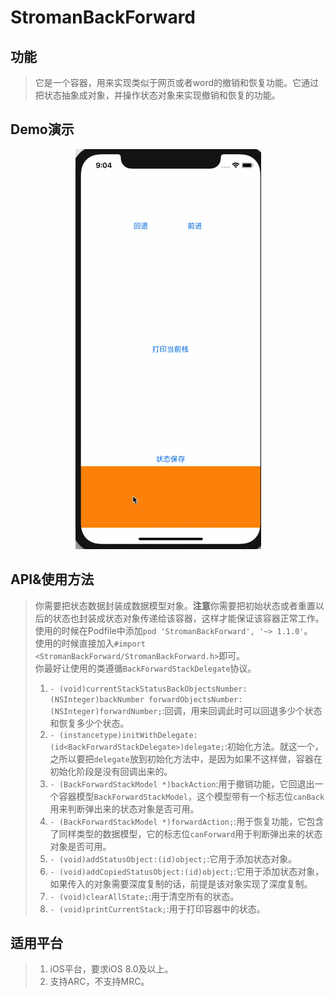# StromanBackForward

## 功能
>它是一个容器，用来实现类似于网页或者word的撤销和恢复功能。它通过把状态抽象成对象，并操作状态对象来实现撤销和恢复的功能。

## Demo演示
<p align="center" >
<img src="/images/demo.gif" alt="演示" title="演示">
</p>

## API&使用方法
>你需要把状态数据封装成数据模型对象。**注意**你需要把初始状态或者重置以后的状态也封装成状态对象传递给该容器，这样才能保证该容器正常工作。<br>
>使用的时候在Podfile中添加`pod 'StromanBackForward', '~> 1.1.0'`。<br>
>使用的时候直接加入`#import <StromanBackForward/StromanBackForward.h>`即可。<br>
>你最好让使用的类遵循`BackForwardStackDelegate`协议。<br>
>1. `- (void)currentStackStatusBackObjectsNumber:(NSInteger)backNumber forwardObjectsNumber:(NSInteger)forwardNumber;`:回调，用来回调此时可以回退多少个状态和恢复多少个状态。
>2. `- (instancetype)initWithDelegate:(id<BackForwardStackDelegate>)delegate;`:初始化方法。就这一个，之所以要把`delegate`放到初始化方法中，是因为如果不这样做，容器在初始化阶段是没有回调出来的。
>3. `- (BackForwardStackModel *)backAction`:用于撤销功能，它回退出一个容器模型`BackForwardStackModel`，这个模型带有一个标志位`canBack`用来判断弹出来的状态对象是否可用。
>4. `- (BackForwardStackModel *)forwardAction;`:用于恢复功能，它包含了同样类型的数据模型，它的标志位`canForward`用于判断弹出来的状态对象是否可用。
>5. `- (void)addStatusObject:(id)object;`:它用于添加状态对象。
>6. `- (void)addCopiedStatusObject:(id)object;`:它用于添加状态对象，如果传入的对象需要深度复制的话，前提是该对象实现了深度复制。 
>7. `- (void)clearAllState;`:用于清空所有的状态。
>8. `- (void)printCurrentStack;`:用于打印容器中的状态。

## 适用平台
>1. iOS平台，要求iOS 8.0及以上。
>2. 支持ARC，不支持MRC。
